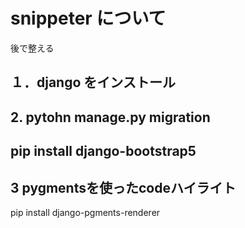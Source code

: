 # snippeter について
後で整える
## １．django をインストール　
## 2.  pytohn manage.py migration
## pip install django-bootstrap5
## 3 pygmentsを使ったcodeハイライト
pip install django-pgments-renderer
##
